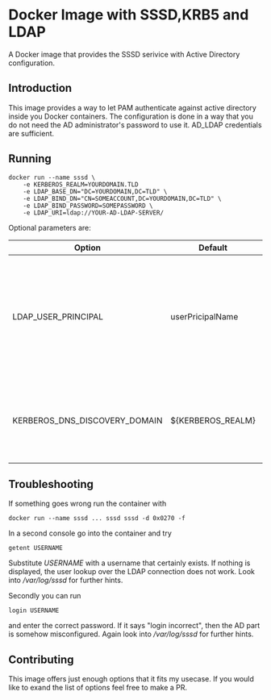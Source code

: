 # Docker Image with SSSD,KRB5 and LDAP
A Docker image that provides the SSSD serivice with Active Directory configuration.

## Introduction

This image provides a way to let PAM authenticate against active directory inside you Docker containers.
The configuration is done in a way that you do not need the AD administrator's password to use it. AD_LDAP credentials are sufficient.

## Running

```
docker run --name sssd \
    -e KERBEROS_REALM=YOURDOMAIN.TLD
    -e LDAP_BASE_DN="DC=YOURDOMAIN,DC=TLD" \
    -e LDAP_BIND_DN="CN=SOMEACCOUNT,DC=YOURDOMAIN,DC=TLD" \
    -e LDAP_BIND_PASSWORD=SOMEPASSWORD \
    -e LDAP_URI=ldap://YOUR-AD-LDAP-SERVER/
```

Optional parameters are:

| Option                        | Default           | Description                                                                                                                          |
|-------------------------------|-------------------|--------------------------------------------------------------------------------------------------------------------------------------|
| LDAP_USER_PRINCIPAL           | userPricipalName  | The LDAP attribute identifying the user name for Kerberos. Set this to a nonexisting entry if this differs from the actiol username. |
| KERBEROS_DNS_DISCOVERY_DOMAIN | ${KERBEROS_REALM} | Change this, if your DNS uses another domain suffic than your AD realm.                                                              |

## Troubleshooting

If something goes wrong run the container with

```
docker run --name sssd ... sssd sssd -d 0x0270 -f
```

In a second console go into the container and try
```
getent USERNAME
```
Substitute *USERNAME* with a username that certainly exists. If nothing is displayed, the user lookup over the LDAP connection does not work. Look into */var/log/sssd* for further hints.

Secondly you can run
```
login USERNAME
```
and enter the correct password. If it says "login incorrect", then the AD part is somehow misconfigured. Again look into */var/log/sssd* for further hints.


## Contributing

This image offers just enough options that it fits my usecase. If you would like to exand the list of options feel free to make a PR.

